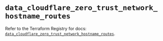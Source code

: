 # `data_cloudflare_zero_trust_network_hostname_routes`

Refer to the Terraform Registry for docs: [`data_cloudflare_zero_trust_network_hostname_routes`](https://registry.terraform.io/providers/cloudflare/cloudflare/5.11.0/docs/data-sources/zero_trust_network_hostname_routes).
